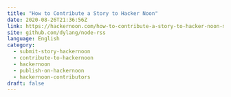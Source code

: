 ```yaml
---
title: "How to Contribute a Story to Hacker Noon"
date: 2020-08-26T21:36:56Z
link: https://hackernoon.com/how-to-contribute-a-story-to-hacker-noon-maz3uy5?source=rss&utm_medium=RSS&utm_source=news.12bit.vn
site: github.com/dylang/node-rss
language: English
category:
  - submit-story-hackernoon
  - contribute-to-hackernoon
  - hackernoon
  - publish-on-hackernoon
  - hackernoon-contributors
draft: false
---
```

